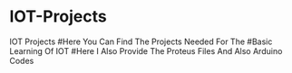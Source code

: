 # IOT-Projects
IOT Projects 
#Here You Can Find The Projects Needed For The
#Basic Learning Of IOT
#Here I Also Provide The Proteus Files
And Also Arduino Codes
